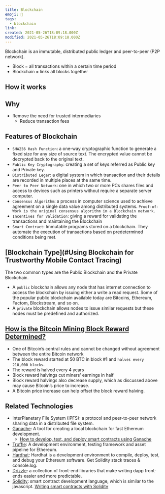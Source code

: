 ```yaml
---
title: Blockchain
emoji: 📝
tags:
  - blockchain
link:
created: 2021-05-26T18:09:18.000Z
modified: 2021-05-26T18:09:18.000Z
---
```


Blockchain is an immutable, distributed public ledger and peer-to-peer (P2P network).

- Block = all transactions within a certain time period
- Blockchain = links all blocks together

## How it works

## Why

- Remove the need for trusted intermediaries
  - Reduce transaction fees

## Features of Blockchain

- `SHA256 Hash Function`: a one-way cryptographic function to generate a fixed size for any size of source text. The encrypted value cannot be decrypted back to the original text.
- `Public Key Cryptography`: creating a set of keys referred as Public key and Private key.
- `Distributed Leger`: a digital system in which transaction and their details are recorded in multiple places at the same time.
- `Peer to Peer Network`: one in which two or more PCs shares files and access to devices such as printers without require a separate server computer.
- `Consensus Algorithm`: a process in computer science used to achieve agreement on a single data value among distributed systems. `Proof-of-Work is the original consensus algorithm in a Blockchain network.`
- `Incentives for Validation`: giving a reward for validating the transactions and maintaining the Blockchain
- `Smart Contract`: Immutable programs stored on a blockchain. They automate the execution of transactions based on predetermined conditions being met.

## [Blockchain Type](#Using Blockchain for Trustworthy Mobile Contact Tracing)

The two common types are the Public Blockchain and the Private Blockchain.

- A `public` blockchain allows any node that has internet connection to access the blockchain by issuing either a write a read request. Some of the popular public blockchain available today are Bitcoins, Ethereum, Factom, Blockstream, and so on.
- A `private` blockchain allows nodes to issue similar requests but these nodes must be predefined and authorized.

## [How is the Bitcoin Mining Block Reward Determined?](https://www.bitcoinmining.com/what-is-the-bitcoin-block-reward/)

- One of Bitcoin’s central rules and cannot be changed without agreement between the entire Bitcoin network
- The block reward started at 50 BTC in block #1 and `halves every 210,000 blocks`.
- The reward is halved every 4 years
- Block reward halvings cut miners’ earnings in half
- Block reward halvings also decrease supply, which as discussed above may cause Bitcoin’s price to increase.
- A Bitcoin price increase can help offset the block reward halving.

## Related Technologies

- InterPlanetary File System (IPFS): a protocol and peer-to-peer network sharing data in a distributed file system.
- [Ganache](https://github.com/trufflesuite/ganache): A tool for creating a local blockchain for fast Ethereum development.
  - [How to develop, test, and deploy smart contracts using Ganache](https://blog.logrocket.com/develop-test-deploy-smart-contracts-ganache/)
- [Truffle](https://github.com/trufflesuite/truffle): A development environment, testing framework and asset pipeline for Ethereum.
- [Hardhat](https://github.com/nomiclabs/hardhat):
  Hardhat is a development environment to compile, deploy, test, and debug your Ethereum software. Get Solidity stack traces & console.log.
- [Drizzle](https://github.com/trufflesuite/drizzle): a collection of front-end libraries that make writing dapp front-ends easier and more predictable.
- [Solidity](https://soliditylang.org/): smart contract development language, which is similar to the javascript. [Writing smart contracts with Solidity](https://blog.logrocket.com/writing-smart-contracts-solidity/)

